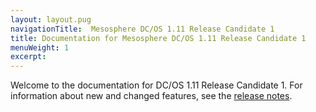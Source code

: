 ```yaml
---
layout: layout.pug
navigationTitle:  Mesosphere DC/OS 1.11 Release Candidate 1
title: Documentation for Mesosphere DC/OS 1.11 Release Candidate 1
menuWeight: 1
excerpt:
---
```


Welcome to the documentation for DC/OS 1.11 Release Candidate 1. For information about new and changed features, see the [release notes](/1.11/release-notes/).
